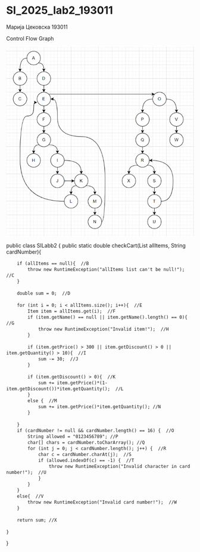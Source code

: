 # SI_2025_lab2_193011

Марија Цековска 193011

Control Flow Graph

![Control Flow Graph](Capture1.PNG)


 public class SILabb2 {
    public static double checkCart(List<Item> allItems, String cardNumber){
    
        if (allItems == null){  //B
            throw new RuntimeException("allItems list can't be null!");  //C
        }

        double sum = 0;  //D

        for (int i = 0; i < allItems.size(); i++){  //E
            Item item = allItems.get(i);  //F
            if (item.getName() == null || item.getName().length() == 0){  //G
                throw new RuntimeException("Invalid item!");  //H
            }

            if (item.getPrice() > 300 || item.getDiscount() > 0 || item.getQuantity() > 10){  //I
                sum -= 30;  //J
            }

            if (item.getDiscount() > 0){  //K
                sum += item.getPrice()*(1-item.getDiscount())*item.getQuantity();  //L
            }
            else {  //M
                sum += item.getPrice()*item.getQuantity(); //N
            }

        }
        if (cardNumber != null && cardNumber.length() == 16) {  //O
            String allowed = "0123456789"; //P
            char[] chars = cardNumber.toCharArray(); //Q
            for (int j = 0; j < cardNumber.length(); j++) {  //R
                char c = cardNumber.charAt(j);  //S
                if (allowed.indexOf(c) == -1) {  //T
                    throw new RuntimeException("Invalid character in card number!");  //U
                }
            }
        }
        else{  //V
            throw new RuntimeException("Invalid card number!");  //W
        }

        return sum; //X

    }
}
